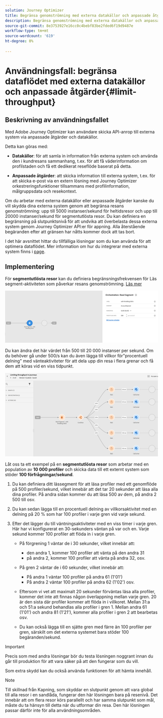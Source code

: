 ```yaml
---
solution: Journey Optimizer
title: Begränsa genomströmning med externa datakällor och anpassade åtgärder
description: Begränsa genomströmning med externa datakällor och anpassade åtgärder
source-git-commit: 8e3753927e16cc0c4bebf83be2fded6f19d9487e
workflow-type: tm+mt
source-wordcount: '619'
ht-degree: 0%

---
```



# Användningsfall: begränsa dataflödet med externa datakällor och anpassade åtgärder{#limit-throughput}

## Beskrivning av användningsfallet

Med Adobe Journey Optimizer kan användare skicka API-anrop till externa system via anpassade åtgärder och datakällor.

Detta kan göras med:

* **Datakällor**: för att samla in information från externa system och använda den i kundresans sammanhang, t.ex. för att få väderinformation om profilstaden och få ett dedikerat reseflöde baserat på detta.

* **Anpassade åtgärder**: att skicka information till externa system, t.ex. för att skicka e-post via en extern lösning med Journey Optimizer orkestreringsfunktioner tillsammans med profilinformation, målgruppsdata och resekontext.

Om du arbetar med externa datakällor eller anpassade åtgärder kanske du vill skydda dina externa system genom att begränsa resans genomströmning: upp till 5000 instanser/sekund för heltidsresor och upp till 20000 instanser/sekund för segmentutlösta resor. Du kan definiera en begränsning på slutpunktsnivå för att undvika att överbelasta dessa externa system genom Journey Optimizer API:er för appning. Alla återstående begäranden efter att gränsen har nåtts kommer dock att tas bort.

I det här avsnittet hittar du tillfälliga lösningar som du kan använda för att optimera dataflödet. Mer information om hur du integrerar med externa system finns i [page](../configuration/external-systems.md).

## Implementering

För **segmentutlösta resor** kan du definiera begränsningsfrekvensen för Läs segment-aktiviteten som påverkar resans genomströmning.  [Läs mer](../building-journeys/read-segment.md)

![](assets/limit-throughput-1.png)

Du kan ändra det här värdet från 500 till 20 000 instanser per sekund. Om du behöver gå under 500/s kan du även lägga till villkor för&quot;procentuell delning&quot; med vänteaktiviteter för att dela upp din resa i flera grenar och få dem att köras vid en viss tidpunkt.

![](assets/limit-throughput-2.png)

Låt oss ta ett exempel på en **segmentutlösta resor** som arbetar med en population av **10 000 profiler** och skicka data till ett externt system som stöder **100 förfrågningar/sekund**.

1. Du kan definiera ditt lässegment för att läsa profiler med ett genomflöde på 500 profiler/sekund, vilket innebär att det tar 20 sekunder att läsa alla dina profiler. På andra sidan kommer du att läsa 500 av dem, på andra 2 500 till osv.

1. Du kan sedan lägga till en procentuell delning av villkorsaktivitet med en delning på 20 % som har 100 profiler i varje gren vid varje sekund.

1. Efter det lägger du till väntningsaktiviteter med en viss timer i varje gren. Här har vi konfigurerat en 30-sekunders väntan på var och en. Varje sekund kommer 100 profiler att flöda in i varje gren.

   * På förgrening 1 väntar de i 30 sekunder, vilket innebär att:
      * den andra 1, kommer 100 profiler att vänta på den andra 31
      * på andra 2, kommer 100 profiler att vänta på andra 32, osv.
   * På gren 2 väntar de i 60 sekunder, vilket innebär att:
      * På andra 1 väntar 100 profiler på andra 61 (1&#39;01&#39;)
      * På andra 2 väntar 100 profiler på andra 62 (1&#39;02&#39;) osv.
   * Eftersom vi vet att maximalt 20 sekunder förväntas läsa alla profiler, kommer det inte att finnas någon överlappning mellan varje gren. 20 är den sista där profiler kommer att flöda in i villkoret. Mellan 31:a och 51:a sekund behandlas alla profiler i gren 1. Mellan andra 61 (1&#39;01&#39;) och andra 81 (1&#39;21&#39;), kommer alla profiler i gren 2 att bearbetas osv.

   * Du kan också lägga till en sjätte gren med färre än 100 profiler per gren, särskilt om det externa systemet bara stöder 100 begäranden/sekund.



>[!IMPORTANT]
>
>Precis som med andra lösningar bör du testa lösningen noggrant innan du går till produktion för att vara säker på att den fungerar som du vill.

Som extra skydd kan du också använda funktionen för att hämta innehåll.

>[!NOTE]
>
>Till skillnad från Kapning, som skyddar en slutpunkt genom att vara global till alla resor i en sandlåda, fungerar den här lösningen bara på resenivå. Det innebär att om flera resor körs parallellt och har samma slutpunkt som mål, måste du ta hänsyn till detta när du utformar din resa. Den här lösningen passar därför inte för alla användningsområden.

